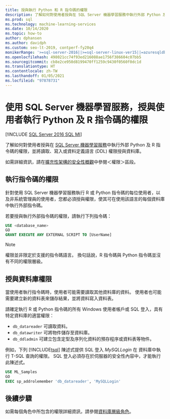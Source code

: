 ```yaml
---
title: 授與執行 Python 和 R 指令碼的權限
description: 了解如何對使用者授與在 SQL Server 機器學習服務中執行外部 Python 及 R 指令碼的權限，並將讀取、寫入或資料定義語言 (DDL) 權限授與資料庫。
ms.prod: sql
ms.technology: machine-learning-services
ms.date: 10/14/2020
ms.topic: how-to
author: dphansen
ms.author: davidph
ms.custom: seo-lt-2019, contperf-fy20q4
monikerRange: '>=sql-server-2016||>=sql-server-linux-ver15||=azuresqldb-mi-current'
ms.openlocfilehash: 498021cc74f93ed216088ae1756f386604c07bb5
ms.sourcegitcommit: cb8e2ce950d8199470ff1259c9430f0560f0dc1d
ms.translationtype: HT
ms.contentlocale: zh-TW
ms.lasthandoff: 01/05/2021
ms.locfileid: "97878731"
---
```

# <a name="grant-users-permission-to-execute-python-and-r-scripts-with-sql-server-machine-learning-services"></a>使用 SQL Server 機器學習服務，授與使用者執行 Python 及 R 指令碼的權限
[!INCLUDE [SQL Server 2016 SQL MI](../../includes/applies-to-version/sqlserver2016-asdbmi.md)]

了解如何對使用者授與在 [SQL Server 機器學習服務](../sql-server-machine-learning-services.md)中執行外部 Python 及 R 指令碼的權限，並將讀取、寫入或資料定義語言 (DDL) 權限授與資料庫。

如需詳細資訊，請在[擴充性架構的安全性概觀](../../machine-learning/concepts/security.md#permissions)中參閱＜權限＞區段。

<a name="permissions-external-script"></a>

## <a name="permission-to-run-scripts"></a>執行指令碼的權限

針對使用 SQL Server 機器學習服務執行 R 或 Python 指令碼的每位使用者，以及非系統管理員的使用者，您都必須授與權限，使其可在使用該語言的每個資料庫中執行外部指令碼。

若要授與執行外部指令碼的權限，請執行下列指令碼：

```sql
USE <database_name>
GO
GRANT EXECUTE ANY EXTERNAL SCRIPT TO [UserName]
```

> [!NOTE]
> 權限並非限定於支援的指令碼語言。 換句話說，R 指令碼與 Python 指令碼並沒有不同的權限層級。

<a name="permissions-db"></a>

## <a name="grant-databases-permissions"></a>授與資料庫權限

當使用者執行指令碼時，使用者可能需要讀取其他資料庫的資料。 使用者也可能需要建立新的資料表來儲存結果，並將資料寫入資料表。

請確定執行 R 或 Python 指令碼的所有 Windows 使用者帳戶或 SQL 登入，具有特定資料庫的適當權限： 

+ `db_datareader` 可讀取資料。
+ `db_datawriter` 可將物件儲存至資料庫。
+ `db_ddladmin` 可建立包含定型及序列化資料的預存程序或資料表等物件。

例如，下列 [!INCLUDE[tsql](../../includes/tsql-md.md)] 陳述式提供 SQL 登入 *MySQLLogin* 在  資料庫中執行 T-SQL 查詢的權限。 SQL 登入必須存在於伺服器的安全性內容中，才能執行此陳述式。

```sql
USE ML_Samples
GO
EXEC sp_addrolemember 'db_datareader', 'MySQLLogin'
```

## <a name="next-steps"></a>後續步驟

如需每個角色中所包含的權限詳細資訊，請參閱[資料庫層級角色](../../relational-databases/security/authentication-access/database-level-roles.md)。
